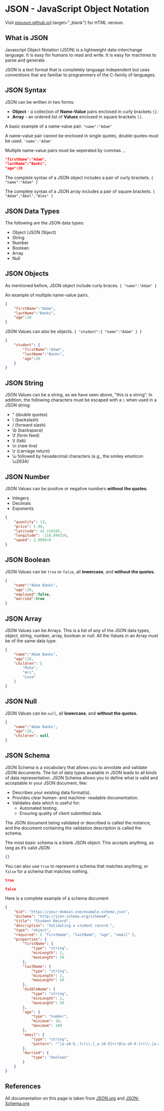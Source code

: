 # JSON - JavaScript Object Notation
Visit [piouson.github.io](https://piouson.github.io/responsive-web-design/4-doc-page/){:target="_blank"} for HTML version.

## What is JSON
Javascript Object Notation (JSON) is a lightweight data-interchange language. It is easy for humans to read and write. It is easy for machines to parse and generate.

JSON is a text format that is completely language independent but uses conventions that are familiar to programmers of the C-family of languages.

## JSON Syntax
JSON can be written in two forms:
* **Object** - a collection of **Name-Value** pairs enclosed in curly brackets `{}`.
* **Array** - an ordered list of **Values** enclosed in square brackets `[]`.

A basic example of a name-value pair.
`"name":"Adam"`

A name-value pair cannot be enclosed in single quotes, double quotes must be used.
`'name':'Adam'`

Multiple name-value pairs must be seperated by commas `,`.
```json
"firstName":"Adam", 
"lastName":"Banks", 
"age":28
```

The complete syntax of a JSON object includes a pair of curly brackets.
`{ "name":"Adam" }`

The complete syntax of a JSON array includes a pair of square brackets.
`[ "Adam","Abel","Alex" ]`

## JSON Data Types
The following are the JSON data types:
* Object (JSON Object)
* String
* Number
* Boolean
* Array
* Null

## JSON Objects
As mentioned before, JSON object include curly braces.
`{ "name":"Adam" }`

An example of multiple name-value pairs.
```json
{
	"firstName":"Adam", 
	"lastName":"Banks", 
	"age":28
}
```

JSON Values can also be objects.
`{ "student":{ "name":"Adam" } }`
```json
{
	"student": {
		"firstName":"Adam", 
		"lastName":"Banks", 
		"age":28
	}
}
```

## JSON String
JSON Values can be a string, as we have seen above, "this is a string". 
In addition, the following characters must be escaped with a `\` when used in a JSON string:
* \" (double quotes)
* \\ (backslash)
* \/ (forward slash)
* \b (backspace)
* \f (form feed)
* \t (tab)
* \n (new line)
* \r (carriage return)
* \u followed by hexadecimal characters (e.g., the smiley emoticon \u263A)

## JSON Number
JSON Values can be positive or negative numbers **without the quotes.**
* Integers
* Decimals
* Exponents
```json
{
	"quantity": 13,
	"price": 5.99,
	"latitude": 42.210345,
	"longitude": -118.894329,
	"speed": 2.998E+8
}
```

## JSON Boolean
JSON Values can be `true` or `false`, all **lowercase**, and **without the quotes.**
```json
{
	"name":"Adam Banks",
	"age":28,
	"employed":false,
	"married":true
}
```

## JSON Array
JSON Values can be Arrays. This is a list of any of the JSON data types, object, string, number, array, boolean or null. All the Values in an Array must be of the same data type.
```json
{
	"name":"Adam Banks",
	"age":28,
	"children": [ 
		"Mike", 
		"Ari", 
		"Luna" 
	]
}
```

## JSON Null
JSON Values can be `null`, all **lowercase**, and **without the quotes.**
```json
{
	"name":"Adam Banks",
	"age":28,
	"children": null
}
```

## JSON Schema
JSON Schema is a vocabulary that allows you to annotate and validate JSON documents.
The list of data types available in JSON leads to all kinds of data representation. JSON Schema allows you to define what is valid and acceptable in your JSON document, like:
* Describes your existing data format(s).
* Provides clear human- and machine- readable documentation.
* Validates data which is useful for:
	* Automated testing.
	* Ensuring quality of client submitted data.

The JSON document being validated or described is called the instance, and the document containing the validation description is called the schema.

The most basic schema is a blank JSON object. This accepts anything, as long as it’s valid JSON
```json
{}
```

You can also use `true` to represent a schema that matches anything, or `false` for a schema that matches nothing.
```json
true
```

```json
false
```

Here is a complete example of a schema document
```json
{
	"$id": "https://your-domain.com/example.schema.json",
	"$schema": "http://json-schema.org/schema#",
	"title": "Student Record",
	"description": "Validating a student record.",
	"type": "object",
	"required": [ "firstName", "lastName", "age", "email" ],
	"properties": {
		"firstName": {
			"type": "string",
			"minLength": 2,
			"maxLength": 50
		},
		"lastName": {
			"type": "string",
			"minLength": 2,
			"maxLength": 50
		},
		"middleName": {
			"type": "string",
			"minLength": 2,
			"maxLength": 50
		},
		"age": {
			"type": "number",
			"minimum": 18,
			"maximum": 180
		},
		"email": {
			"type": "string",
			"pattern": "^[a-z0-9_-]+(\\.[_a-z0-9]+)*@[a-z0-9-]+(\\.[a-z0-9-]+)*(\\.[a-z]{2,10})$"
		},
		"married": {
			"type": "boolean"
		}
	}
}
```

## References
All documentation on this page is taken from [JSON.org](https://www.json.org) and [JSON-Schema.org](http://json-schema.org)